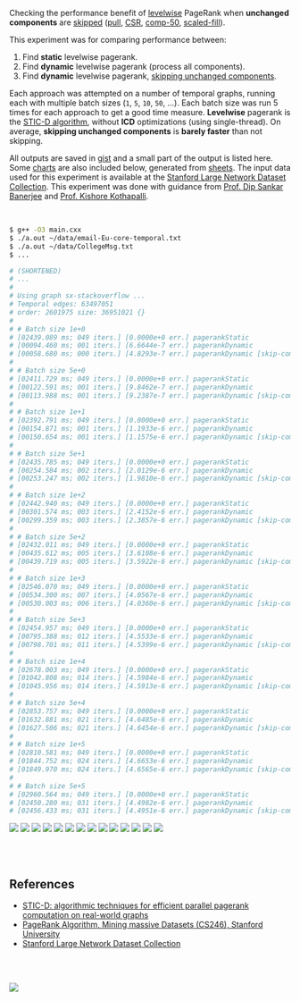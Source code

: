 Checking the performance benefit of [levelwise] PageRank when **unchanged**
**components** are [skipped][skip-comp] ([pull], [CSR], [comp-50], [scaled-fill]).

This experiment was for comparing performance between:
1. Find **static** levelwise pagerank.
2. Find **dynamic** levelwise pagerank (process all components).
3. Find **dynamic** levelwise pagerank, [skipping unchanged components][skip-comp].

Each approach was attempted on a number of temporal graphs, running each with
multiple batch sizes (`1`, `5`, `10`, `50`, ...). Each batch size was run 5
times for each approach to get a good time measure. **Levelwise** pagerank is
the [STIC-D algorithm], without **ICD** optimizations (using single-thread).
On average, **skipping unchanged components** is **barely faster** than not
skipping.

All outputs are saved in [gist] and a small part of the output is listed
here. Some [charts] are also included below, generated from [sheets]. The input
data used for this experiment is available at the
[Stanford Large Network Dataset Collection]. This experiment was done with
guidance from [Prof. Dip Sankar Banerjee] and [Prof. Kishore Kothapalli].

<br>

```bash
$ g++ -O3 main.cxx
$ ./a.out ~/data/email-Eu-core-temporal.txt
$ ./a.out ~/data/CollegeMsg.txt
$ ...

# (SHORTENED)
# ...
#
# Using graph sx-stackoverflow ...
# Temporal edges: 63497051
# order: 2601975 size: 36951021 {}
#
# # Batch size 1e+0
# [02439.089 ms; 049 iters.] [0.0000e+0 err.] pagerankStatic
# [00094.460 ms; 001 iters.] [6.6644e-7 err.] pagerankDynamic
# [00058.680 ms; 000 iters.] [4.8293e-7 err.] pagerankDynamic [skip-comp]
#
# # Batch size 5e+0
# [02411.729 ms; 049 iters.] [0.0000e+0 err.] pagerankStatic
# [00122.591 ms; 001 iters.] [9.8462e-7 err.] pagerankDynamic
# [00113.988 ms; 001 iters.] [9.2387e-7 err.] pagerankDynamic [skip-comp]
#
# # Batch size 1e+1
# [02392.791 ms; 049 iters.] [0.0000e+0 err.] pagerankStatic
# [00154.871 ms; 001 iters.] [1.1933e-6 err.] pagerankDynamic
# [00150.654 ms; 001 iters.] [1.1575e-6 err.] pagerankDynamic [skip-comp]
#
# # Batch size 5e+1
# [02435.785 ms; 049 iters.] [0.0000e+0 err.] pagerankStatic
# [00254.584 ms; 002 iters.] [2.0129e-6 err.] pagerankDynamic
# [00253.247 ms; 002 iters.] [1.9810e-6 err.] pagerankDynamic [skip-comp]
#
# # Batch size 1e+2
# [02442.940 ms; 049 iters.] [0.0000e+0 err.] pagerankStatic
# [00301.574 ms; 003 iters.] [2.4152e-6 err.] pagerankDynamic
# [00299.359 ms; 003 iters.] [2.3857e-6 err.] pagerankDynamic [skip-comp]
#
# # Batch size 5e+2
# [02432.011 ms; 049 iters.] [0.0000e+0 err.] pagerankStatic
# [00435.612 ms; 005 iters.] [3.6108e-6 err.] pagerankDynamic
# [00439.719 ms; 005 iters.] [3.5922e-6 err.] pagerankDynamic [skip-comp]
#
# # Batch size 1e+3
# [02546.070 ms; 049 iters.] [0.0000e+0 err.] pagerankStatic
# [00534.300 ms; 007 iters.] [4.0567e-6 err.] pagerankDynamic
# [00530.003 ms; 006 iters.] [4.0360e-6 err.] pagerankDynamic [skip-comp]
#
# # Batch size 5e+3
# [02454.957 ms; 049 iters.] [0.0000e+0 err.] pagerankStatic
# [00795.388 ms; 012 iters.] [4.5533e-6 err.] pagerankDynamic
# [00798.701 ms; 011 iters.] [4.5399e-6 err.] pagerankDynamic [skip-comp]
#
# # Batch size 1e+4
# [02678.003 ms; 049 iters.] [0.0000e+0 err.] pagerankStatic
# [01042.808 ms; 014 iters.] [4.5984e-6 err.] pagerankDynamic
# [01045.956 ms; 014 iters.] [4.5913e-6 err.] pagerankDynamic [skip-comp]
#
# # Batch size 5e+4
# [02853.757 ms; 049 iters.] [0.0000e+0 err.] pagerankStatic
# [01632.881 ms; 021 iters.] [4.6485e-6 err.] pagerankDynamic
# [01627.506 ms; 021 iters.] [4.6454e-6 err.] pagerankDynamic [skip-comp]
#
# # Batch size 1e+5
# [02810.581 ms; 049 iters.] [0.0000e+0 err.] pagerankStatic
# [01844.752 ms; 024 iters.] [4.6653e-6 err.] pagerankDynamic
# [01849.970 ms; 024 iters.] [4.6565e-6 err.] pagerankDynamic [skip-comp]
#
# # Batch size 5e+5
# [02960.564 ms; 049 iters.] [0.0000e+0 err.] pagerankStatic
# [02450.280 ms; 031 iters.] [4.4982e-6 err.] pagerankDynamic
# [02456.433 ms; 031 iters.] [4.4951e-6 err.] pagerankDynamic [skip-comp]
```

[![](https://i.imgur.com/NWamqv3.gif)][sheets]
[![](https://i.imgur.com/hl2tWfj.gif)][sheets]
[![](https://i.imgur.com/enKptOX.gif)][sheets]
[![](https://i.imgur.com/Zvw7Hr5.gif)][sheets]
[![](https://i.imgur.com/7bZF0vq.gif)][sheets]
[![](https://i.imgur.com/qjLJGIX.gif)][sheets]
[![](https://i.imgur.com/U3bQCgA.gif)][sheets]
[![](https://i.imgur.com/c1JKhJQ.gif)][sheets]
[![](https://i.imgur.com/eOcudkl.gif)][sheets]
[![](https://i.imgur.com/o30iBMo.gif)][sheets]
[![](https://i.imgur.com/FztZhlG.gif)][sheets]
[![](https://i.imgur.com/6fTov4F.gif)][sheets]
[![](https://i.imgur.com/CNzIN2F.gif)][sheets]
[![](https://i.imgur.com/6VaG2Zc.gif)][sheets]

<br>
<br>


## References

- [STIC-D: algorithmic techniques for efficient parallel pagerank computation on real-world graphs][STIC-D algorithm]
- [PageRank Algorithm, Mining massive Datasets (CS246), Stanford University](https://www.youtube.com/watch?v=ke9g8hB0MEo)
- [Stanford Large Network Dataset Collection]

<br>
<br>

[![](https://i.imgur.com/YWmqWAg.jpg)](https://www.youtube.com/watch?v=SoiKp2oSUl0)

[Prof. Dip Sankar Banerjee]: https://sites.google.com/site/dipsankarban/
[Prof. Kishore Kothapalli]: https://cstar.iiit.ac.in/~kkishore/
[STIC-D algorithm]: https://www.slideshare.net/SubhajitSahu/sticd-algorithmic-techniques-for-efficient-parallel-pagerank-computation-on-realworld-graphs
[Stanford Large Network Dataset Collection]: http://snap.stanford.edu/data/index.html
[levelwise]: https://github.com/puzzlef/pagerank-levelwise
[pull]: https://github.com/puzzlef/pagerank
[CSR]: https://github.com/puzzlef/pagerank
[comp-50]: https://github.com/puzzlef/pagerank-levelwise
[scaled-fill]: https://github.com/puzzlef/pagerank-dynamic
[skip-comp]: https://github.com/puzzlef/pagerank-levelwise-dynamic
[gist]: https://gist.github.com/wolfram77/6c386eb6a26cd1c8fa8102066fbf60d4
[charts]: https://photos.app.goo.gl/1KP6XUnptc78S3bo7
[sheets]: https://docs.google.com/spreadsheets/d/1TBWQkhiI2NZwO5eBAK7qdJ1jafDMiU332fqOVS4V8NM/edit?usp=sharing
